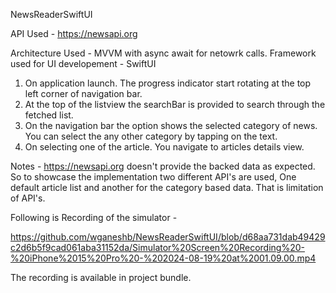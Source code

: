 NewsReaderSwiftUI

API Used - https://newsapi.org

Architecture Used - MVVM with async await for netowrk calls.
Framework used for UI developement - SwiftUI 

1. On application launch. The progress indicator start rotating at the top left corner of navigation bar.
2. At the top of the listview the searchBar is provided to search through the fetched list.
3. On the navigation bar the option shows the selected category of news. You can select the any other category by tapping on the text.
4. On selecting one of the article. You navigate to articles details view.
   
Notes -
https://newsapi.org doesn't provide the backed data as expected. So to showcase the implementation two different API's are used, One default article list 
and another for the category based data. That is limitation of API's.

Following is Recording of the simulator -

https://github.com/wganeshb/NewsReaderSwiftUI/blob/d68aa731dab49429c2d6b5f9cad061aba31152da/Simulator%20Screen%20Recording%20-%20iPhone%2015%20Pro%20-%202024-08-19%20at%2001.09.00.mp4            

The recording is available in project bundle.

